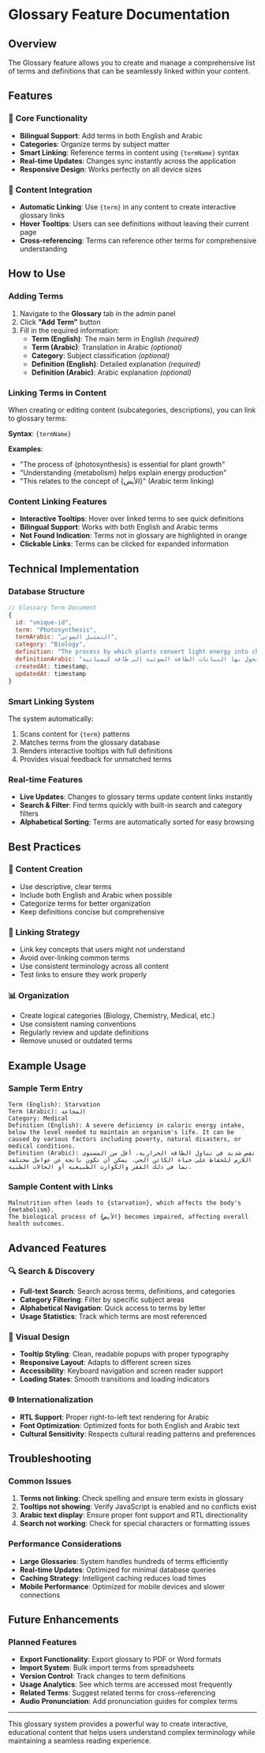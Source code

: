 # Glossary Feature Documentation

## Overview
The Glossary feature allows you to create and manage a comprehensive list of terms and definitions that can be seamlessly linked within your content.

## Features

### 🎯 **Core Functionality**
- **Bilingual Support**: Add terms in both English and Arabic
- **Categories**: Organize terms by subject matter
- **Smart Linking**: Reference terms in content using `{termName}` syntax
- **Real-time Updates**: Changes sync instantly across the application
- **Responsive Design**: Works perfectly on all device sizes

### 🔗 **Content Integration**
- **Automatic Linking**: Use `{term}` in any content to create interactive glossary links
- **Hover Tooltips**: Users can see definitions without leaving their current page
- **Cross-referencing**: Terms can reference other terms for comprehensive understanding

## How to Use

### Adding Terms
1. Navigate to the **Glossary** tab in the admin panel
2. Click **"Add Term"** button
3. Fill in the required information:
   - **Term (English)**: The main term in English *(required)*
   - **Term (Arabic)**: Translation in Arabic *(optional)*
   - **Category**: Subject classification *(optional)*
   - **Definition (English)**: Detailed explanation *(required)*
   - **Definition (Arabic)**: Arabic explanation *(optional)*

### Linking Terms in Content
When creating or editing content (subcategories, descriptions), you can link to glossary terms:

**Syntax**: `{termName}`

**Examples**:
- "The process of {photosynthesis} is essential for plant growth"
- "Understanding {metabolism} helps explain energy production"
- "This relates to the concept of {الأيض}" (Arabic term linking)

### Content Linking Features
- **Interactive Tooltips**: Hover over linked terms to see quick definitions
- **Bilingual Support**: Works with both English and Arabic terms
- **Not Found Indication**: Terms not in glossary are highlighted in orange
- **Clickable Links**: Terms can be clicked for expanded information

## Technical Implementation

### Database Structure
```javascript
// Glossary Term Document
{
  id: "unique-id",
  term: "Photosynthesis",
  termArabic: "التمثيل الضوئي",
  category: "Biology",
  definition: "The process by which plants convert light energy into chemical energy",
  definitionArabic: "العملية التي تحول بها النباتات الطاقة الضوئية إلى طاقة كيميائية",
  createdAt: timestamp,
  updatedAt: timestamp
}
```

### Smart Linking System
The system automatically:
1. Scans content for `{term}` patterns
2. Matches terms from the glossary database
3. Renders interactive tooltips with full definitions
4. Provides visual feedback for unmatched terms

### Real-time Features
- **Live Updates**: Changes to glossary terms update content links instantly
- **Search & Filter**: Find terms quickly with built-in search and category filters
- **Alphabetical Sorting**: Terms are automatically sorted for easy browsing

## Best Practices

### 📝 **Content Creation**
- Use descriptive, clear terms
- Include both English and Arabic when possible
- Categorize terms for better organization
- Keep definitions concise but comprehensive

### 🔗 **Linking Strategy**
- Link key concepts that users might not understand
- Avoid over-linking common terms
- Use consistent terminology across all content
- Test links to ensure they work properly

### 📊 **Organization**
- Create logical categories (Biology, Chemistry, Medical, etc.)
- Use consistent naming conventions
- Regularly review and update definitions
- Remove unused or outdated terms

## Example Usage

### Sample Term Entry
```
Term (English): Starvation
Term (Arabic): المجاعة
Category: Medical
Definition (English): A severe deficiency in caloric energy intake, below the level needed to maintain an organism's life. It can be caused by various factors including poverty, natural disasters, or medical conditions.
Definition (Arabic): نقص شديد في تناول الطاقة الحرارية، أقل من المستوى اللازم للحفاظ على حياة الكائن الحي. يمكن أن تكون ناتجة عن عوامل مختلفة بما في ذلك الفقر والكوارث الطبيعية أو الحالات الطبية.
```

### Sample Content with Links
```
Malnutrition often leads to {starvation}, which affects the body's {metabolism}. 
The biological process of {الأيض} becomes impaired, affecting overall health outcomes.
```

## Advanced Features

### 🔍 **Search & Discovery**
- **Full-text Search**: Search across terms, definitions, and categories
- **Category Filtering**: Filter by specific subject areas
- **Alphabetical Navigation**: Quick access to terms by letter
- **Usage Statistics**: Track which terms are most referenced

### 🎨 **Visual Design**
- **Tooltip Styling**: Clean, readable popups with proper typography
- **Responsive Layout**: Adapts to different screen sizes
- **Accessibility**: Keyboard navigation and screen reader support
- **Loading States**: Smooth transitions and loading indicators

### 🌐 **Internationalization**
- **RTL Support**: Proper right-to-left text rendering for Arabic
- **Font Optimization**: Optimized fonts for both English and Arabic text
- **Cultural Sensitivity**: Respects cultural reading patterns and preferences

## Troubleshooting

### Common Issues
1. **Terms not linking**: Check spelling and ensure term exists in glossary
2. **Tooltips not showing**: Verify JavaScript is enabled and no conflicts exist
3. **Arabic text display**: Ensure proper font support and RTL directionality
4. **Search not working**: Check for special characters or formatting issues

### Performance Considerations
- **Large Glossaries**: System handles hundreds of terms efficiently
- **Real-time Updates**: Optimized for minimal database queries
- **Caching Strategy**: Intelligent caching reduces load times
- **Mobile Performance**: Optimized for mobile devices and slower connections

## Future Enhancements

### Planned Features
- **Export Functionality**: Export glossary to PDF or Word formats
- **Import System**: Bulk import terms from spreadsheets
- **Version Control**: Track changes to term definitions
- **Usage Analytics**: See which terms are accessed most frequently
- **Related Terms**: Suggest related terms for cross-referencing
- **Audio Pronunciation**: Add pronunciation guides for complex terms

---

This glossary system provides a powerful way to create interactive, educational content that helps users understand complex terminology while maintaining a seamless reading experience.